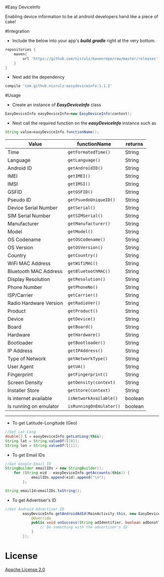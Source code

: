 #Easy DeviceInfo

Enabling device information to be at android developers hand like a piece of cake!

#Integration
- Include the below into your app's ***build.gradle*** right at the very bottom.
```gradle
repositories {
    maven{
        url 'https://github.com/nisrulz/mavenrepo/raw/master/releases'
    }
}
```
- Next add the dependency
```gradle
compile 'com.github.nisrulz:easydeviceinfo:1.1.2'
```

#Usage
+ Create an instance of ***EasyDeviceInfo*** class
```java
EasyDeviceInfo easyDeviceInfo=new EasyDeviceInfo(context);
```
+ Next call the required function on the ***easyDeviceInfo*** instance such as
```java
String value=easyDeviceInfo.functionName();
```

|Value|functionName|returns
|---|---|---|
|Time|`getFormatedTime()`|String
|Language|`getLanguage()`|String
|Android ID|`getAndroidID()`|String
|IMEI|`getIMEI()`|String
|IMSI|`getIMSI()`|String
|GSFID|`getGSFID()`|String
|Pseudo ID|`getPsuedoUniqueID()`|String
|Device Serial Number|`getSerial()`|String
|SIM Serial Number|`getSIMSerial()`|String
|Manufacturer|`getManufacturer()`|String
|Model|`getModel()`|String
|OS Codename|`getOSCodename()`|String
|OS Version|`getOSVersion()`|String
|Country|`getCountry()`|String
|WiFi MAC Address|`getWifiMAC()`|String
|Bluetooth MAC Address|`getBluetoothMAC()`|String
|Display Resolution|`getResolution()`|String
|Phone Number|`getPhoneNo()`|String
|ISP/Carrier|`getCarrier()`|String
|Radio Hardware Version|`getRadioVer()`|String
|Product|`getProduct()`|String
|Device|`getDevice()`|String
|Board|`getBoard()`|String
|Hardware|`getHardware()`|String
|Bootloader|`getBootloader()`|String
|IP Address|`getIPAddress()`|String
|Type of Network|`getNetworkType()`|String
|User Agent|`getUA()`|String
|Fingerprint|`getFingerprint()`|String
|Screen Density|`getDensity(context)`|String
|Installer Store|`getStore(context)`|String
|Is internet available|`isNetworkAvailable()`|boolean
|Is running on emulator|`isRunningOnEmulator()`|boolean


---

+ To get Latitude-Longitude (Geo)
```java
//Get Lat-Long
double[] l = easyDeviceInfo.getLatLong(this);
String lat = String.valueOf(l[0]);
String lon = String.valueOf(l[1]);
```

+ To get Email IDs
```java
//Get Google Email ID
StringBuilder emailIDs = new StringBuilder();
	for (String eid : easyDeviceInfo.getAccounts(this)) {
			emailIDs.append(eid).append("\n");
		};

String emailId=emailIDs.toString();
```

+ To get Advertiser's ID
```java
//Get Android Advertiser ID
		easyDeviceInfo.getAndroidAdId(MainActivity.this, new EasyDeviceInfo.AdIdentifierCallback() {
			@Override
			public void onSuccess(String adIdentifier, boolean adDonotTrack) {
				// Do something with the advertiser's ID
			}
		});

```


# License

 <a rel="license" href="http://www.apache.org/licenses/LICENSE-2.0.html" target="_blank">Apache License 2.0</a>
